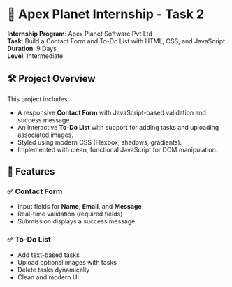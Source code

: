 
# 📄 Apex Planet Internship - Task 2

**Internship Program**: Apex Planet Software Pvt Ltd  
**Task**: Build a Contact Form and To-Do List with HTML, CSS, and JavaScript  
**Duration**: 9 Days  
**Level**: Intermediate



## 🛠️ Project Overview

This project includes:

- A responsive **Contact Form** with JavaScript-based validation and success message.
- An interactive **To-Do List** with support for adding tasks and uploading associated images.
- Styled using modern CSS (Flexbox, shadows, gradients).
- Implemented with clean, functional JavaScript for DOM manipulation.



## 🧩 Features

### ✅ Contact Form
- Input fields for **Name**, **Email**, and **Message**
- Real-time validation (required fields)
- Submission displays a success message

### ✅ To-Do List
- Add text-based tasks
- Upload optional images with tasks
- Delete tasks dynamically
- Clean and modern UI


